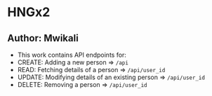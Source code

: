 # HNGx2
## Author: Mwikali
- This work contains API endpoints for: <br>
- CREATE: Adding a new person => ```/api``` <br>
- READ: Fetching details of a person => ```/api/user_id``` <br>
- UPDATE: Modifying details of an existing person => ```/api/user_id``` <br>
- DELETE: Removing a person => ```/api/user_id``` <br>